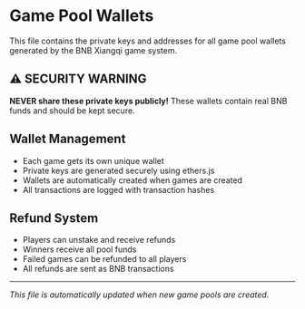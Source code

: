 # Game Pool Wallets

This file contains the private keys and addresses for all game pool wallets generated by the BNB Xiangqi game system.

## ⚠️ SECURITY WARNING
**NEVER share these private keys publicly!** These wallets contain real BNB funds and should be kept secure.

## Wallet Management
- Each game gets its own unique wallet
- Private keys are generated securely using ethers.js
- Wallets are automatically created when games are created
- All transactions are logged with transaction hashes

## Refund System
- Players can unstake and receive refunds
- Winners receive all pool funds
- Failed games can be refunded to all players
- All refunds are sent as BNB transactions

---

*This file is automatically updated when new game pools are created.*
